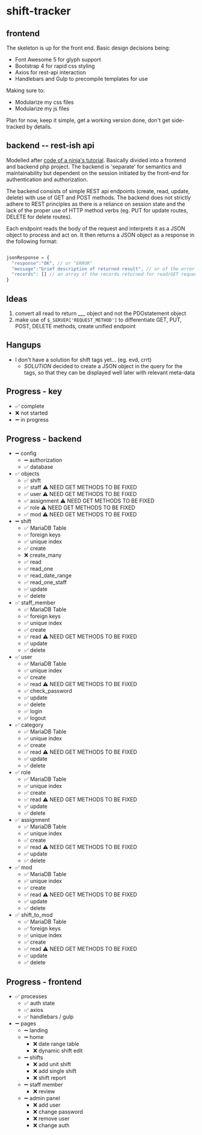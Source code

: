 # shift-tracker

## frontend

The skeleton is up for the front end.  Basic design decisions being:

- Font Awesome 5 for glyph support
- Bootstrap 4 for rapid css styling
- Axios for rest-api interaction
- Handlebars and Gulp to precompile templates for use

Making sure to:

- Modularize my css files
- Modularize my js files

Plan for now, keep it simple, get a working version done, don't get side-tracked by details.

## backend -- rest-ish api

Modelled after [code of a ninja's tutorial](https://www.codeofaninja.com/2017/02/create-simple-rest-api-in-php.html).  Basically divided into a frontend and backend php project.  The backend is 'separate' for semantics and maintainability but dependent on the session initiated by the front-end for authentication and authorization.

The backend consists of simple REST api endpoints (create, read, update, delete) with use of GET and POST methods.  The backend does not strictly adhere to REST principles as there is a reliance on session state and the lack of the proper use of HTTP method verbs (eg. PUT for update routes, DELETE for delete routes).

Each endpoint reads the body of the request and interprets it as a JSON object to process and act on.  It then returns a JSON object as a response in the following format:

```javascript

jsonResponse = {
  "response":"OK", // or "ERROR"
  "message":"brief description of returned result", // or of the error encountered
  "records": [] // an array of the records returned for read/GET requests
}

```

## Ideas

1. convert all read to return ___ object and not the PDOstatement object
2. make use of `$_SERVER['REQUEST_METHOD']` to differentiate GET, PUT, POST, DELETE methods, create unified endpoint

## Hangups

- I don't have a solution for shift tags yet... (eg. evd, crrt)
  - *SOLUTION* decided to create a JSON object in the query for the tags, so that they can be displayed well later with relevant meta-data

## Progress - key

- ✅ complete
- ❌ not started
- ➖ in progress

## Progress - backend

- ➖ config
  - ➖ authorization
  - ✅ database
- ✅ objects
  - ✅ shift
  - ✅ staff ⚠ NEED GET METHODS TO BE FIXED
  - ✅ user ⚠ NEED GET METHODS TO BE FIXED
  - ✅ assignment ⚠ NEED GET METHODS TO BE FIXED
  - ✅ role ⚠ NEED GET METHODS TO BE FIXED
  - ✅ mod ⚠ NEED GET METHODS TO BE FIXED
- ➖ shift
  - ✅ MariaDB Table
  - ✅ foreign keys
  - ✅ unique index
  - ✅ create
  - ❌ create_many
  - ✅ read
  - ✅ read_one
  - ✅ read_date_range
  - ✅ read_one_staff
  - ✅ update
  - ✅ delete
- ✅ staff_member
  - ✅ MariaDB Table
  - ✅ foreign keys
  - ✅ unique index
  - ✅ create
  - ✅ read ⚠ NEED GET METHODS TO BE FIXED
  - ✅ update
  - ✅ delete
- ✅ user
  - ✅ MariaDB Table
  - ✅ unique index
  - ✅ create
  - ✅ read ⚠ NEED GET METHODS TO BE FIXED
  - ✅ check_password
  - ✅ update
  - ✅ delete
  - ✅ login
  - ✅ logout
- ✅ category
  - ✅ MariaDB Table
  - ✅ unique index
  - ✅ create
  - ✅ read ⚠ NEED GET METHODS TO BE FIXED
  - ✅ update
  - ✅ delete
- ✅ role
  - ✅ MariaDB Table
  - ✅ unique index
  - ✅ create
  - ✅ read ⚠ NEED GET METHODS TO BE FIXED
  - ✅ update
  - ✅ delete
- ✅ assignment
  - ✅ MariaDB Table
  - ✅ unique index
  - ✅ create
  - ✅ read ⚠ NEED GET METHODS TO BE FIXED
  - ✅ update
  - ✅ delete
- ✅ mod
  - ✅ MariaDB Table
  - ✅ unique index
  - ✅ create
  - ✅ read ⚠ NEED GET METHODS TO BE FIXED
  - ✅ update
  - ✅ delete
- ✅ shift_to_mod
  - ✅ MariaDB Table
  - ✅ foreign keys
  - ✅ unique index
  - ✅ create
  - ✅ read ⚠ NEED GET METHODS TO BE FIXED
  - ✅ update
  - ✅ delete

## Progress - frontend

- ✅ processes
  - ✅ auth state
  - ✅ axios
  - ✅ handlebars / gulp
- ➖ pages
  - ➖ landing
  - ➖ home
    - ❌ date range table
    - ❌ dynamic shift edit
  - ➖ shifts
    - ❌ add unit shift
    - ❌ add single shift
    - ❌ shift report
  - ➖ staff member
    - ❌ review
  - ➖ admin panel
    - ❌ add user
    - ❌ change password
    - ❌ remove user
    - ❌ change auth
